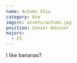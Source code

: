 ```yaml
---
name: Autumn Chiu
category: bio
imgsrc: assets/autumn.jpg
position: Senior Advisor
majors:
  - CS
---
```

I like bananas?